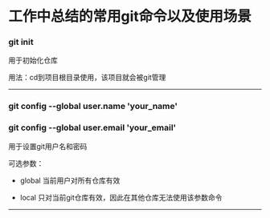 #  工作中总结的常用git命令以及使用场景

### git init

用于初始化仓库

用法：cd到项目根目录使用，该项目就会被git管理

***

### git config --global user.name 'your_name'

### git config --global user.email 'your_email'

用于设置git用户名和密码

可选参数：

- global 当前用户对所有仓库有效

- local 只对当前git仓库有效，因此在其他仓库无法使用该参数命令

***

